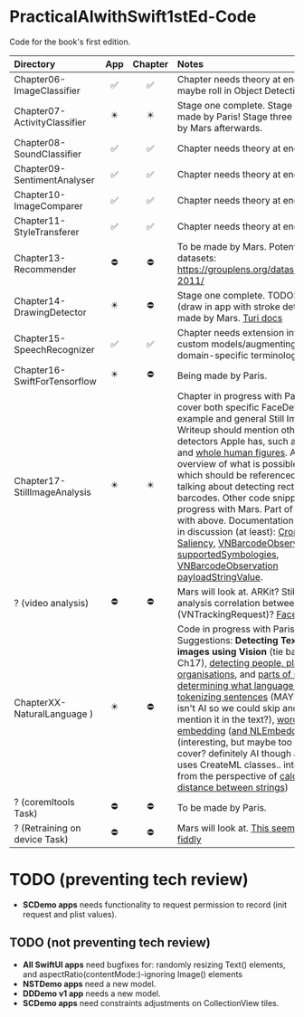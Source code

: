 # PracticalAIwithSwift1stEd-Code
Code for the book's first edition.

| Directory | App | Chapter | Notes |
|:---|:---:|:---:|:---|
|Chapter06-ImageClassifier | ✅ | ✅ | Chapter needs theory at end, and maybe roll in Object Detection |
|Chapter07-ActivityClassifier | ✴️ | ✴️ | Stage one complete. Stage two being made by Paris! Stage three to be made by Mars afterwards.|
|Chapter08-SoundClassifier | ✅ | ✅ | Chapter needs theory at end. |
|Chapter09-SentimentAnalyser | ✅ | ✅ | Chapter needs theory at end. |
|Chapter10-ImageComparer | ✅ | ✅ | Chapter needs theory at end. |
|Chapter11-StyleTransferer | ✅ | ✅ | Chapter needs theory at end. |
|Chapter13-Recommender| ⛔️ | ⛔️ | To be made by Mars. Potential datasets: https://grouplens.org/datasets/hetrec-2011/ |
|Chapter14-DrawingDetector | ✴️ | ⛔️ | Stage one complete. TODO: Stage two (draw in app with stroke detection) made by Mars. [Turi docs](https://apple.github.io/turicreate/docs/userguide/drawing_classifier/) |
|Chapter15-SpeechRecognizer | ✅ | ✅ | Chapter needs extension into training custom models/augmenting with domain-specific terminology  |
|Chapter16-SwiftForTensorflow | ✴️ | ⛔️ | Being made by Paris. |
|Chapter17-StillImageAnalysis| ✴️ | ✴️ | Chapter in progress with Paris, should cover both specific FaceDetector example and general Still Image tasks. Writeup should mention other types of detectors Apple has, such as [animals](https://developer.apple.com/documentation/vision/vnanimaldetector) and [whole human figures](https://developer.apple.com/documentation/vision/vndetecthumanrectanglesrequest). Apple's overview of what is possible is [here](https://developer.apple.com/documentation/vision/detecting_objects_in_still_images), which should be referenced when talking about detecting rectangles or barcodes. Other code snippets in progress with Mars. Part of chapter with above. Documentation to refer to in discussion (at least): [Cropping with Saliency](https://developer.apple.com/documentation/vision/cropping_images_using_saliency), [VNBarcodeObservation supportedSymbologies](https://developer.apple.com/documentation/vision/vnbarcodesymbology),  [VNBarcodeObservation payloadStringValue](https://developer.apple.com/documentation/vision/vnbarcodeobservation/2923485-payloadstringvalue). |
| ? (video analysis) | ⛔️ | ⛔️ | Mars will look at. ARKit? Still image analysis correlation between frames (VNTrackingRequest)? [Face Tracking](https://developer.apple.com/documentation/vision/tracking_the_user_s_face_in_real_time) |
| ChapterXX-NaturalLanguage ) | ✴️ | ⛔️ | Code in progress with Paris. Suggestions: **Detecting Text in images using Vision** (tie back into Ch17), [detecting people, places, organisations](https://developer.apple.com/documentation/naturallanguage/identifying_people_places_and_organizations), and [parts of speech](https://developer.apple.com/documentation/naturallanguage/identifying_parts_of_speech), [determining what language text is](https://developer.apple.com/documentation/naturallanguage/nllanguagerecognizer), [tokenizing sentences](https://developer.apple.com/documentation/naturallanguage/tokenizing_natural_language_text) (MAYBE this one isn't AI so we could skip and just mention it in the text?), [word embedding](https://developer.apple.com/documentation/createml/mlwordembedding) ([and NLEmbedding](https://developer.apple.com/documentation/naturallanguage/nlembedding))(interesting, but maybe too esoteric to cover? definitely AI though and even uses CreateML classes.. interesting from the perspective of [calculating the distance between strings](https://developer.apple.com/documentation/naturallanguage/nlembedding/3200310-distance))  |
| ? (coremltools Task) | ⛔️ | ⛔️ | To be made by Paris. |
| ? (Retraining on device Task) | ⛔️| ⛔️ | Mars will look at. [This seems quite fiddly](https://developer.apple.com/documentation/coreml/mlupdatetask) |

# TODO (preventing tech review)

* **SCDemo apps** needs functionality to request permission to record (init request and plist values).

## TODO (not preventing tech review)

* **All SwiftUI apps** need bugfixes for: randomly resizing Text() elements, and aspectRatio(contentMode:)-ignoring Image() elements
* **NSTDemo apps** need a new model.
* **DDDemo v1 app** needs a new model.
* **SCDemo apps** need constraints adjustments on CollectionView tiles.
